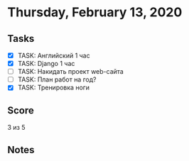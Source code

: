 # Thursday, February 13, 2020

## Tasks
- [x] TASK: Английский 1 час
- [x] TASK: Django 1 час
- [ ] TASK: Накидать проект web-сайта
- [ ] TASK: План работ на год? 
- [x] TASK: Тренировка ноги

## Score
3 из 5

## Notes

